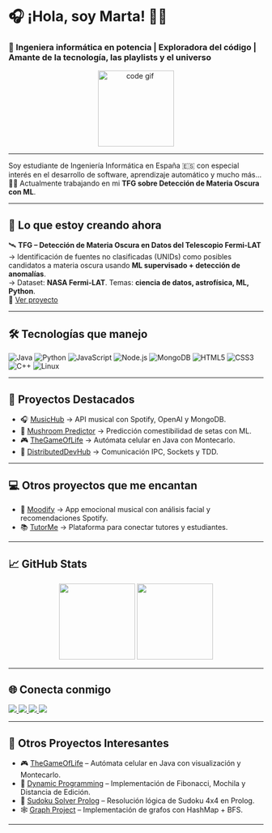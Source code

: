 # 🎧 ¡Hola, soy Marta! 👩‍💻

### 🚀 Ingeniera informática en potencia | Exploradora del código | Amante de la tecnología, las playlists y el universo

<div align="center">
  <img src="https://media.giphy.com/media/L1R1tvI9svkIWwpVYr/giphy.gif" height="150" alt="code gif" />
</div>

---

Soy estudiante de Ingeniería Informática en España 🇪🇸 con especial interés en el desarrollo de software, aprendizaje automático y mucho más... 🌌✨ Actualmente trabajando en mi **TFG sobre Detección de Materia Oscura con ML**.

---

## 🎯 Lo que estoy creando ahora

🛰️ **TFG – Detección de Materia Oscura en Datos del Telescopio Fermi-LAT**  
→ Identificación de fuentes no clasificadas (UNIDs) como posibles candidatos a materia oscura usando **ML supervisado + detección de anomalías**.  
→ Dataset: **NASA Fermi-LAT**. Temas: **ciencia de datos, astrofísica, ML, Python**.  
🔗 [Ver proyecto](https://github.com/martacanirome4/DarkMatter_ML_TFG)

---

## 🛠️ Tecnologías que manejo

![Java](https://img.shields.io/badge/Java-007396?style=flat&logo=java&logoColor=white)
![Python](https://img.shields.io/badge/Python-3776AB?style=flat&logo=python&logoColor=white)
![JavaScript](https://img.shields.io/badge/JavaScript-F7DF1E?style=flat&logo=javascript&logoColor=black)
![Node.js](https://img.shields.io/badge/Node.js-339933?style=flat&logo=node.js&logoColor=white)
![MongoDB](https://img.shields.io/badge/MongoDB-47A248?style=flat&logo=mongodb&logoColor=white)
![HTML5](https://img.shields.io/badge/HTML5-E34F26?style=flat&logo=html5&logoColor=white)
![CSS3](https://img.shields.io/badge/CSS3-1572B6?style=flat&logo=css3&logoColor=white)
![C++](https://img.shields.io/badge/C++-00599C?style=flat&logo=cplusplus&logoColor=white)
![Linux](https://img.shields.io/badge/Linux-FCC624?style=flat&logo=linux&logoColor=black)

---

## 📂 Proyectos Destacados

- 🎧 [MusicHub](https://github.com/martacanirome4/MusicHub) → API musical con Spotify, OpenAI y MongoDB.
- 🍄 [Mushroom Predictor](https://github.com/martacanirome4/MushroomEdibilityPredictor) → Predicción comestibilidad de setas con ML.
- 🎮 [TheGameOfLife](https://github.com/martacanirome4/TheGameOfLife) → Autómata celular en Java con Montecarlo.
- 🔌 [DistributedDevHub](https://github.com/martacanirome4/DistributedDevHub) → Comunicación IPC, Sockets y TDD.

---

## 💻 Otros proyectos que me encantan

- 🎵 [Moodify](https://github.com/MyriamFigueroa1/Moodify) → App emocional musical con análisis facial y recomendaciones Spotify.
- 📚 [TutorMe](https://github.com/XMoraP/tutorMe) → Plataforma para conectar tutores y estudiantes.

---

## 📈 GitHub Stats

<div align="center">
  <img src="https://github-readme-stats.vercel.app/api?username=martacanirome4&show_icons=true&theme=radical&hide_border=false" height="150" />
  <img src="https://github-readme-stats.vercel.app/api/top-langs/?username=martacanirome4&layout=compact&theme=radical&hide_border=false" height="150" />
</div>

---

## 🌐 Conecta conmigo

<div align="left">
  <a href="https://www.linkedin.com/in/martacaninoromero/" target="_blank">
    <img src="https://img.shields.io/badge/LinkedIn-0077B5?style=for-the-badge&logo=linkedin&logoColor=white"/>
  </a>
  <a href="https://medium.com/@martacanirome" target="_blank">
    <img src="https://img.shields.io/badge/Medium-12100E?style=for-the-badge&logo=medium&logoColor=white"/>
  </a>
  <a href="https://www.hackerrank.com/profile/martacaninorome1" target="_blank">
    <img src="https://img.shields.io/badge/HackerRank-2EC866?style=for-the-badge&logo=hackerrank&logoColor=white"/>
  </a>
  <a href="https://open.spotify.com/user/1137579380?si=c1fb28a10d12430f" target="_blank">
    <img src="https://img.shields.io/badge/Spotify-1DB954?style=for-the-badge&logo=spotify&logoColor=white"/>
  </a>
</div>

---

## 🧩 Otros Proyectos Interesantes

- 🎮 [TheGameOfLife](https://github.com/martacanirome4/TheGameOfLife) – Autómata celular en Java con visualización y Montecarlo.
- 🧮 [Dynamic Programming](https://github.com/martacanirome4/DynamicProgramming_Algorithms) – Implementación de Fibonacci, Mochila y Distancia de Edición.
- 🧩 [Sudoku Solver Prolog](https://github.com/martacanirome4/SudokuSolver_Prolog) – Resolución lógica de Sudoku 4x4 en Prolog.
- 🕸️ [Graph Project](https://github.com/martacanirome4/Grafo) – Implementación de grafos con HashMap + BFS.

---
